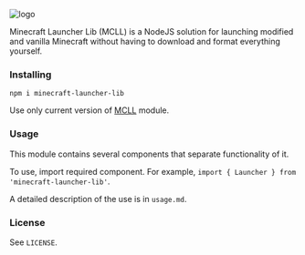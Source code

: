 
![logo](https://user-images.githubusercontent.com/46288028/63431661-039f0580-c428-11e9-94a4-5ef45fce408b.jpg)

Minecraft Launcher Lib (MCLL) is a NodeJS solution for launching modified and vanilla Minecraft without having to download and format everything yourself.

### Installing

`npm i minecraft-launcher-lib`

Use only current version of [MCLL](https://www.npmjs.com/package/minecraft-launcher-lib) module.

### Usage

This module contains several components that separate functionality of it.

To use, import required component. For example, `import { Launcher } from 'minecraft-launcher-lib'`.

A detailed description of the use is in `usage.md`.

### License

See `LICENSE`.
